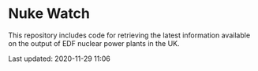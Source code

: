# Nuke Watch

This repository includes code for retrieving the latest information available on the output of EDF nuclear power plants in the UK.

Last updated: 2020-11-29 11:06